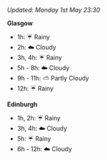 *Updated: Monday 1st May 23:30*

**Glasgow**

* 1h: :umbrella: Rainy
* 2h: :cloud: Cloudy
* 3h, 4h: :umbrella: Rainy
* 5h - 8h: :cloud: Cloudy
* 9h - 11h: :partly_sunny: Partly Cloudy
* 12h: :umbrella: Rainy

**Edinburgh**

* 1h, 2h: :umbrella: Rainy
* 3h, 4h: :cloud: Cloudy
* 5h: :umbrella: Rainy
* 6h - 12h: :cloud: Cloudy
